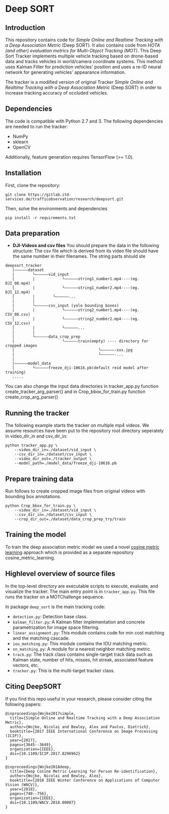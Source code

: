 # Deep SORT

## Introduction

This repository contains code for *Simple Online and Realtime Tracking with a Deep Association Metric* (Deep SORT).
It also contains code from *HOTA (and other) evaluation metrics for Multi-Object Tracking (MOT)*.
This Deep Sort Tracker implements multiple vehicle tracking based on drone-based data and tracks vehicles in world/camera coordinate systems. This method uses Kalman Filter for prediction vehicles' position and uses a re-ID neural network for generating vehicles' appearance information.

The tracker is a modified version of original Tracker *Simple Online and Realtime Tracking with a Deep Association Metric* (Deep SORT) in order to increase tracking accuracy of occluded vehicles. 

## Dependencies 

The code is compatible with Python 2.7 and 3. The following dependencies are
needed to run the tracker:

* NumPy
* sklearn
* OpenCV

Additionally, feature generation requires TensorFlow (>= 1.0).

## Installation
First, clone the repository:
```
git clone https://gitlab.itd-services.de/trafficobservation/research/deepsort.git
```
Then, solve the environments and dependencies
```
pip install -r requirements.txt 
```
## Data preparation

* **DJI-Videos and csv files**
You should prepare the data in the following structure:
The csv file which is derived from its video file should have the same number in their filenames.
The string parts should ste

```
deepsort_tracker
   |——————dataset
   |        └——————vid_input 
   |        |            └——————string1_number1.mp4----(eg. DJI_08.mp4)
   |        |            └——————string1_number2.mp4----(eg. DJI_12.mp4)
   |	    | 		 └——————...
   |	    |
   |        └——————csv_input (yolo bounding boxes)
   |        |            └——————string2_number1.mp4----(eg. CSV_08.csv)
   |        |            └——————string2_number2.mp4----(eg. CSV_12.csv)
   |        |            └——————...
   |        | 
   |        └——————data_crop_prep
   |                     └——————train(empty) ---- directory for cropped images 
   |                                     └——————-xxx.jpg 
   |                                     └——————-... 
   |
   |——————model_data
   |        └——————freeze_dji-10616.pb(default reid model after training)
   .....
```
You can also change the input data directories in tracker_app.py function create_tracker_arg_parser()
and in Crop_bbox_for_train.py function create_crop_arg_parser()

## Running the tracker

The following example starts the tracker on multiple mp4 videos.
We assume resources have been put to the repository root directory seperately in video_dir_in and csv_dir_in:

```
python tracker_app.py \
    --video_dir_in=./dataset/vid_input \
    --csv_dir_in=./dataset/csv_input \
    --video_dir_out=./tracker_output \
    --model_path=./model_data/freeze_dji-10616.pb
```

## Prepare training data

Run follows to create cropped image files from original videos with bounding box annotations.
 
```
python Crop_bbox_for_train.py \
    --video_dir_in=./dataset/vid_input \
    --csv_dir_in=./dataset/csv_input \
    --crop_dir_out=./dataset/data_crop_prep_try/train
```

## Training the model

To train the deep association metric model we used a novel [cosine metric learning](https://github.com/nwojke/cosine_metric_learning) approach which is provided as a separate repository cosine_metric_learning.

## Highlevel overview of source files

In the top-level directory are executable scripts to execute, evaluate, and
visualize the tracker. The main entry point is in `tracker_app.py`.
This file runs the tracker on a MOTChallenge sequence.

In package `deep_sort` is the main tracking code:

* `detection.py`: Detection base class.
* `kalman_filter.py`: A Kalman filter implementation and concrete
   parametrization for image space filtering.
* `linear_assignment.py`: This module contains code for min cost matching and
   the matching cascade.
* `iou_matching.py`: This module contains the IOU matching metric.
* `nn_matching.py`: A module for a nearest neighbor matching metric.
* `track.py`: The track class contains single-target track data such as Kalman
  state, number of hits, misses, hit streak, associated feature vectors, etc.
* `tracker.py`: This is the multi-target tracker class.


## Citing DeepSORT

If you find this repo useful in your research, please consider citing the following papers:

    @inproceedings{Wojke2017simple,
      title={Simple Online and Realtime Tracking with a Deep Association Metric},
      author={Wojke, Nicolai and Bewley, Alex and Paulus, Dietrich},
      booktitle={2017 IEEE International Conference on Image Processing (ICIP)},
      year={2017},
      pages={3645--3649},
      organization={IEEE},
      doi={10.1109/ICIP.2017.8296962}
    }

    @inproceedings{Wojke2018deep,
      title={Deep Cosine Metric Learning for Person Re-identification},
      author={Wojke, Nicolai and Bewley, Alex},
      booktitle={2018 IEEE Winter Conference on Applications of Computer Vision (WACV)},
      year={2018},
      pages={748--756},
      organization={IEEE},
      doi={10.1109/WACV.2018.00087}
    }
